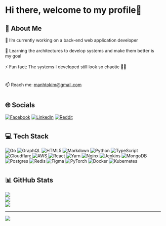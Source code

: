 #                                                                                               Hi there, welcome to my profile👋

## 💫 About Me
🔭 I’m currently working on a back-end web application developer<br><br>🌱 Learning the architectures to develop systems and make them better is my goal<br><br>⚡ Fun fact: The systems I developed still look so chaotic 🤣🤣<br><br><br>📫 Reach me: manhtokim@gmail.com

#
#
## 🌐 Socials
[![Facebook](https://img.shields.io/badge/Facebook-%231877F2.svg?logo=Facebook&logoColor=white)](https://facebook.com/https://www.facebook.com/profile.php?id=100009031528373) [![LinkedIn](https://img.shields.io/badge/LinkedIn-%230077B5.svg?logo=linkedin&logoColor=white)](https://linkedin.com/in/linkedin.com/in/kim-mạnh-164096270) [![Reddit](https://img.shields.io/badge/Reddit-%23FF4500.svg?logo=Reddit&logoColor=white)](https://reddit.com/user/https://www.reddit.com/user/KT-M) 

#
#
## 💻 Tech Stack
![Go](https://img.shields.io/badge/go-%2300ADD8.svg?style=flat&logo=go&logoColor=white) ![GraphQL](https://img.shields.io/badge/-GraphQL-E10098?style=flat&logo=graphql&logoColor=white) ![HTML5](https://img.shields.io/badge/html5-%23E34F26.svg?style=flat&logo=html5&logoColor=white) ![Markdown](https://img.shields.io/badge/markdown-%23000000.svg?style=flat&logo=markdown&logoColor=white) ![Python](https://img.shields.io/badge/python-3670A0?style=flat&logo=python&logoColor=ffdd54) ![TypeScript](https://img.shields.io/badge/typescript-%23007ACC.svg?style=flat&logo=typescript&logoColor=white) ![Cloudflare](https://img.shields.io/badge/Cloudflare-F38020?style=flat&logo=Cloudflare&logoColor=white) ![AWS](https://img.shields.io/badge/AWS-%23FF9900.svg?style=flat&logo=amazon-aws&logoColor=white) ![React](https://img.shields.io/badge/react-%2320232a.svg?style=flat&logo=react&logoColor=%2361DAFB) ![Yarn](https://img.shields.io/badge/yarn-%232C8EBB.svg?style=flat&logo=yarn&logoColor=white) ![Nginx](https://img.shields.io/badge/nginx-%23009639.svg?style=flat&logo=nginx&logoColor=white) ![Jenkins](https://img.shields.io/badge/jenkins-%232C5263.svg?style=flat&logo=jenkins&logoColor=white) ![MongoDB](https://img.shields.io/badge/MongoDB-%234ea94b.svg?style=flat&logo=mongodb&logoColor=white) ![Postgres](https://img.shields.io/badge/postgres-%23316192.svg?style=flat&logo=postgresql&logoColor=white) ![Redis](https://img.shields.io/badge/redis-%23DD0031.svg?style=flat&logo=redis&logoColor=white) ![Figma](https://img.shields.io/badge/figma-%23F24E1E.svg?style=flat&logo=figma&logoColor=white) ![PyTorch](https://img.shields.io/badge/PyTorch-%23EE4C2C.svg?style=flat&logo=PyTorch&logoColor=white) ![Docker](https://img.shields.io/badge/docker-%230db7ed.svg?style=flat&logo=docker&logoColor=white) ![Kubernetes](https://img.shields.io/badge/kubernetes-%23326ce5.svg?style=flat&logo=kubernetes&logoColor=white)

#
## 📊 GitHub Stats
![](https://github-readme-stats.vercel.app/api?username=MarskTM&theme=flag-india&hide_border=false&include_all_commits=false&count_private=false)<br/>
![](https://github-readme-streak-stats.herokuapp.com/?user=MarskTM&theme=flag-india&hide_border=false)<br/>
![](https://github-readme-stats.vercel.app/api/top-langs/?username=MarskTM&theme=flag-india&hide_border=false&include_all_commits=false&count_private=false&layout=compact)

---
[![](https://visitcount.itsvg.in/api?id=MarskTM&icon=2&color=6)](https://visitcount.itsvg.in)

<!-- Proudly created with GPRM ( https://gprm.itsvg.in ) -->
